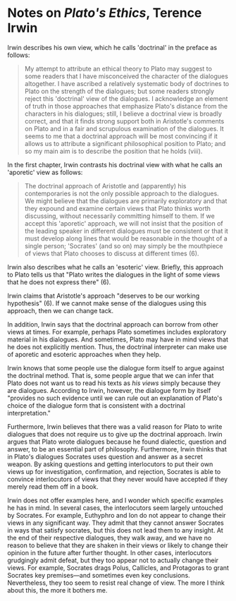 # Notes on *Plato's Ethics*, Terence Irwin

Irwin describes his own view, which he calls 'doctrinal' in the preface as
follows:

> My attempt to attribute an ethical theory to Plato may suggest to some
> readers that I have misconceived the character of the dialogues altogether.
> I have ascribed a relatively systematic body of doctrines to Plato on the
> strength of the dialogues; but some readers strongly reject this 'doctrinal'
> view of the dialogues.  I acknowledge an element of truth in those
> approaches that emphasize Plato's distance from the characters in his
> dialogues; still, I believe a doctrinal view is broadly correct, and that it
> finds strong support both in Aristotle's comments on Plato and in a fair
> and scrupulous examination of the dialogues.  It seems to me that
> a doctrinal approach will be most convincing if it allows us to attribute
> a significant philosophical position to Plato; and so my main aim is to
> describe the position that he holds (viii).

In the first chapter, Irwin contrasts his doctrinal view with what he calls an
'aporetic' view as follows:

> The doctrinal approach of Aristotle and (apparently) his contemporaries is
> not the only possible approach to the dialogues.  We might believe that the
> dialogues are primarily exploratory and that they expound and examine
> certain views that Plato thinks worth discussing, without necessarily
> committing himself to them.  If we accept this 'aporetic' approach, we will
> not insist that the position of the leading speaker in different dialogues
> must be consistent or that it must develop along lines that would be
> reasonable in the thought of a single person; 'Socrates' (and so on) may
> simply be the mouthpiece of views that Plato chooses to discuss at different
> times (6).

Irwin also describes what he calls an 'esoteric' view.  Briefly, this approach
to Plato tells us that "Plato writes the dialogues in the light of some views
that he does not express there" (6).

Irwin claims that Aristotle's approach "deserves to be our working hypothesis"
(6).  If we cannot make sense of the dialogues using this approach, then we
can change tack.

In addition, Irwin says that the doctrinal approach can borrow from other
views at times.  For example, perhaps Plato sometimes includes exploratory
material in his dialogues.  And sometimes, Plato may have in mind views that
he does not explicitly mention.  Thus, the doctrinal interpreter can make use
of aporetic and esoteric approaches when they help.

Irwin knows that some people use the dialogue form itself to argue against the
doctrinal method.  That is, some people argue that we can infer that Plato
does not want us to read his texts as *his views* simply because they are
dialogues.  According to Irwin, however, the dialogue form by itself "provides
no such evidence until we can rule out an explanation of Plato's choice of the
dialogue form that is consistent with a doctrinal interpretation."

Furthermore, Irwin believes that there was a valid reason for Plato to write
dialogues that does not require us to give up the doctrinal approach.  Irwin
argues that Plato wrote dialogues because he found dialectic, question and
answer, to be an essential part of philosophy.  Furthermore, Irwin thinks that
in Plato's dialogues Socrates uses question and answer as a secret weapon.  By
asking questions and getting interlocutors to put their own views up for
investigation, confirmation, and rejection, Socrates is able to convince
interlocutors of views that they never would have accepted if they merely read
them off in a book.

Irwin does not offer examples here, and I wonder which specific examples he
has in mind.  In several cases, the interlocutors seem largely untouched by
Socrates.  For example, Euthyphro and Ion do not appear to change their views
in any significant way.  They admit that they cannot answer Socrates in ways
that satisfy socrates, but this does not lead them to any insight.  At the end
of their respective dialogues, they walk away, and we have no reason to
believe that they are shaken in their views or likely to change their opinion
in the future after further thought.  In other cases, interlocutors grudgingly
admit defeat, but they too appear not to actually change their views.  For
example, Socrates drags Polus, Callicles, and Protagoras to grant Socrates key
premises—and sometimes even key conclusions. Nevertheless, they too seem to
resist real change of view.  The more I think about this, the more it bothers
me.
